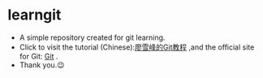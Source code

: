 # learngit

+ A simple repository created for git learning.
+ Click to visit the tutorial (Chinese):[廖雪峰的Git教程](https://www.liaoxuefeng.com/wiki/0013739516305929606dd18361248578c67b8067c8c017b000) ,and the official site for Git: [Git](https://git-scm.com/) .
+ Thank you.:wink:


